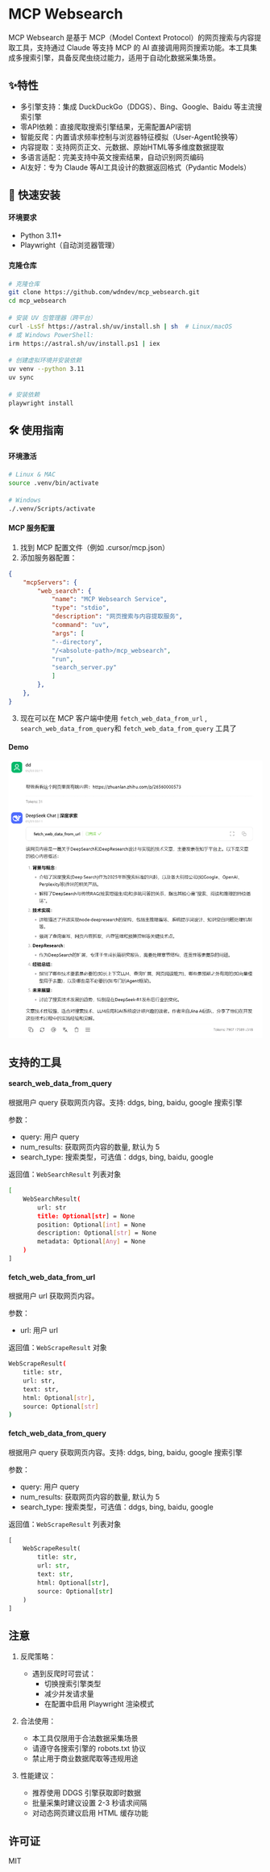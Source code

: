 # MCP Websearch

MCP Websearch​​ 是基于 MCP（Model Context Protocol）的网页搜索与内容提取工具，支持通过 Claude 等支持 MCP 的 AI 直接调用网页搜索功能。本工具集成多搜索引擎，具备反爬虫绕过能力，适用于自动化数据采集场景。

## ✨特性

- ​​多引擎支持​​：集成 DuckDuckGo（DDGS）、Bing、Google、Baidu 等主流搜索引擎
- ​零API依赖​​：直接爬取搜索引擎结果，无需配置API密钥
- ​智能反爬​​：内置请求频率控制与浏览器特征模拟（User-Agent轮换等）
- ​内容提取​​：支持网页正文、元数据、原始HTML等多维度数据提取
- ​多语言适配​​：完美支持中英文搜索结果，自动识别网页编码
- ​AI友好​​：专为 Claude 等AI工具设计的数据返回格式（Pydantic Models）

## 🚀 快速安装

#### 环境要求

- Python 3.11+
- Playwright（自动浏览器管理）

#### 克隆仓库

```bash
# 克隆仓库
git clone https://github.com/wdndev/mcp_websearch.git
cd mcp_websearch

# 安装 UV 包管理器（跨平台）
curl -LsSf https://astral.sh/uv/install.sh | sh  # Linux/macOS
# 或 Windows PowerShell:
irm https://astral.sh/uv/install.ps1 | iex

# 创建虚拟环境并安装依赖
uv venv --python 3.11
uv sync

# 安装依赖
playwright install
```

## 🛠 使用指南

#### 环境激活

```bash
# Linux & MAC
source .venv/bin/activate

# Windows
./.venv/Scripts/activate

```

#### MCP 服务配置

1. 找到 MCP 配置文件（例如 .cursor/mcp.json）
2. 添加服务器配置：
```json
{
    "mcpServers": {
        "web_search": {
            "name": "MCP Websearch Service",
            "type": "stdio",
            "description": "网页搜索与内容提取服务",
            "command": "uv",
            "args": [
            "--directory",
            "/<absolute-path>/mcp_websearch",
            "run",
            "search_server.py"
            ]
        },
    },
}
```
3. 现在可以在 MCP 客户端中使用 `fetch_web_data_from_url` , `search_web_data_from_query`和 `fetch_web_data_from_query` 工具了

#### Demo

![alt text](docs/images/demo.png)

## 支持的工具

#### search_web_data_from_query

根据用户 query 获取网页内容。支持: ddgs, bing, baidu, google 搜索引擎

参数：
- query: 用户 query
- num_results: 获取网页内容的数量, 默认为 5
- search_type: 搜索类型，可选值：ddgs, bing, baidu, google

返回值：`WebSearchResult` 列表对象

```bash
[
    WebSearchResult(
        url: str
        title: Optional[str] = None
        position: Optional[int] = None
        description: Optional[str] = None
        metadata: Optional[Any] = None
    )
]
```

#### fetch_web_data_from_url

根据用户 url 获取网页内容。

参数：
- url: 用户 url
  
返回值：`WebScrapeResult` 对象

```bash
WebScrapeResult(
    title: str,
    url: str,
    text: str,
    html: Optional[str],
    source: Optional[str]
)
```


#### fetch_web_data_from_query

根据用户 query 获取网页内容。支持: ddgs, bing, baidu, google 搜索引擎

参数：
- query: 用户 query
- num_results: 获取网页内容的数量, 默认为 5
- search_type: 搜索类型，可选值：ddgs, bing, baidu, google

返回值：`WebScrapeResult` 列表对象

```python
[
    WebScrapeResult(
        title: str,
        url: str,
        text: str,
        html: Optional[str],
        source: Optional[str]
    )
]
```


## 注意

1. ​反爬策略​​：
   - 遇到反爬时可尝试：
        - 切换搜索引擎类型
        - 减少并发请求量
        - 在配置中启用 Playwright 渲染模式
2. ​合法使用​​：
    - 本工具仅限用于合法数据采集场景
    - 请遵守各搜索引擎的 robots.txt 协议
    - 禁止用于商业数据爬取等违规用途

3. ​性能建议​​：
    - 推荐使用 DDGS 引擎获取即时数据
    - 批量采集时建议设置 2-3 秒请求间隔
   - 对动态网页建议启用 HTML 缓存功能

## 许可证

MIT


